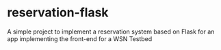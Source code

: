 reservation-flask
=================

A simple project to implement a reservation system based on Flask for an app implementing the front-end for a WSN Testbed 
